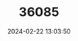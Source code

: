 ---
title: "36085"
category: "Trichilia areolata"
draft: false
date: 2024-02-22 13:03:50
languages:
  Portuguese: ["Maraximbã©-vermelho"]
---